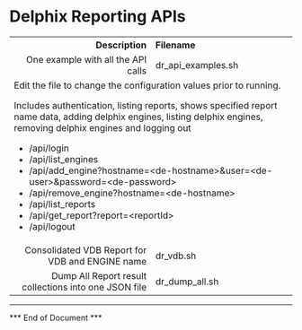 # Delphix Reporting APIs

<table>
  <tr>
   <th align="right">Description</th><th align="left">Filename</th>
  </tr>
  <tr>
   <td align="right">One example with all the API calls</td><td>dr_api_examples.sh </td>
  </tr>
  <tr>
    <td colspan=2>
Edit the file to change the configuration values prior to running.

Includes authentication, listing reports, shows specified report name data, adding delphix engines, listing delphix engines, removing delphix engines and logging out 

<ul>
  <li>/api/login</li>
  <li>/api/list_engines</li>
  <li>/api/add_engine?hostname=&lt;de-hostname&gt;&user=&lt;de-user&gt;&password=&lt;de-password&gt;</li>
  <li>/api/remove_engine?hostname=&lt;de-hostname&gt;</li>
  <li>/api/list_reports</li>
  <li>/api/get_report?report=&lt;reportId&gt;</li>
  <li>/api/logout</li>
</ul>

  </td>
  </tr>
  <tr>
   <td align="right">Consolidated VDB Report for VDB and ENGINE name</td><td>dr_vdb.sh </td>
  </tr>
  <tr>
   <td align="right" width="50%">Dump All Report result collections into one JSON file</td><td>dr_dump_all.sh </td>
  </tr>
 </table>
 
 <hr color=teal size=3 />
  
*** End of Document ***
